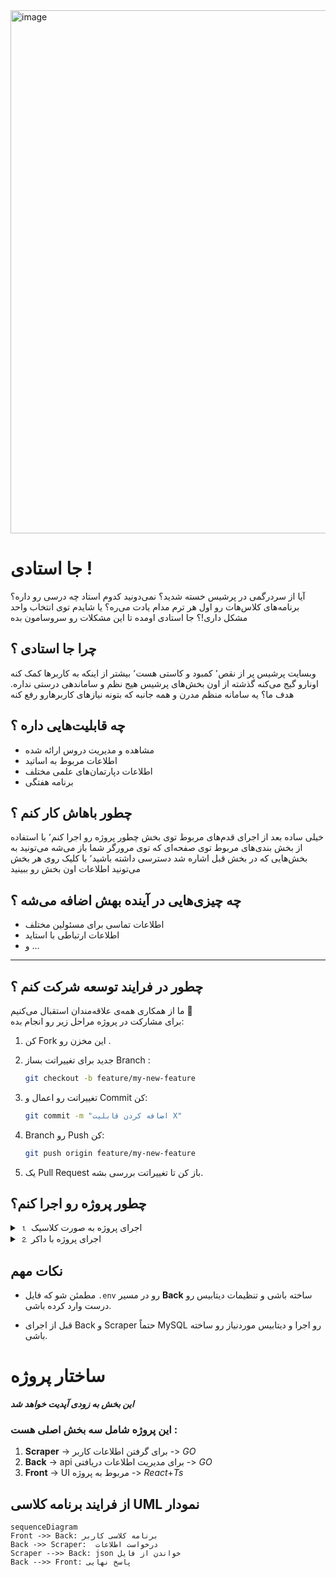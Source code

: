 
<img width="1470" height="837" alt="image" src="https://github.com/user-attachments/assets/ace4bcb1-e7e1-46aa-a17a-25cde27d4106" />

# جا استادی !

آیا از سردرگمی‌ در پرشیس خسته شدید؟ نمی‌دونید کدوم استاد چه درسی رو داره؟ برنامه‌های کلاس‌هات رو اول هر ترم مدام یادت می‌ره؟ یا شایدم توی انتخاب واحد مشکل داری!؟ جا استادی اومده تا این مشکلات رو سروسامون بده

## چرا جا استادی ؟

وبسایت پرشیس پر از نقص٬ کمبود و کاستی هست٬ بیشتر از اینکه به کاربرها کمک کنه اونارو گیج می‌کنه گذشته از اون  بخش‌های پرشیس هیج نظم و ساماندهی درستی نداره.  هدف ما؟ ‌یه سامانه منظم مدرن و همه جانبه که بتونه نیازهای کاربرهارو رفع کنه

## چه قابلیت‌هایی داره ؟

-  مشاهده و مدیریت دروس ارائه شده
- اطلاعات مربوط به اساتید
-  اطلاعات دپارتمان‌های علمی مختلف  
- برنامه هفتگی

## چطور باهاش کار کنم ؟
خیلی ساده بعد از اجرای قدم‌های مربوط توی بخش چطور پروژه رو اجرا کنم٬ با استفاده از بخش بندی‌های مربوط توی صفحه‌ای که توی مرورگر شما باز می‌شه می‌تونید به بخش‌هایی که در بخش قبل اشاره شد دسترسی داشته باشید٬ با کلیک روی هر بخش می‌تونید اطلاعات اون بخش رو ببینید 

## چه چیزی‌هایی در آینده بهش اضافه می‌شه ؟

- اطلاعات تماسی برای مسئولین مختلف 
- اطلاعات ارتباطی با استاید 
- و ... 


----------

## چطور در فرایند توسعه شرکت کنم ؟

ما از همکاری همه‌ی علاقه‌مندان استقبال می‌کنیم 🚀  
برای مشارکت در پروژه مراحل زیر رو انجام بده:

1. کن Fork این مخزن رو .
2. جدید برای تغییراتت بساز  Branch :
   ```bash
   git checkout -b feature/my-new-feature

3. تغییراتت رو اعمال و Commit کن:
    
    ```bash
    git commit -m "اضافه کردن قابلیت X"
    
    ```
    
4.  Branch رو Push کن:
    
    ```bash
    git push origin feature/my-new-feature
    
    ```
    
5.  یک Pull Request باز کن تا تغییراتت بررسی بشه.
    


## چطور پروژه رو اجرا کنم؟
<details>
   <summary>⒈ اجرای پروژه به صورت کلاسیک </summary>

این پروژه شامل سه بخشه:  **Front (React + TS)**،  **Back (Go API)**  و  **Scraper (Go)**.  
در ادامه روش اجرای هر بخش رو می‌بینی:

----------

### 🔎 Scraper (Go)

```bash
cd Scraper
go mod tidy
go run main.go

```

### ⚙️ Back (Go Fiber API)

```bash
cd Back
go mod tidy
go run main.go

```

### 🖥️ Front (React + TS)

```bash
cd Front
npm install
npm run dev

```

سپس مرورگر رو باز کن و به آدرس  [http://localhost:5173](http://localhost:5173/)  برو.


به طور پیش‌فرض API روی پورت  `:3000`  در دسترس خواهد بود.

 </details>
 <details>
   <summary>⒉ اجرای پروژه با داکر</summary>

   1. نصب Docker (در صورت نبود) 
   
   ```shell
   curl -fsSL https://get.docker.com | sh
   ```
   
   2. کلون کردن پروژه
   
   ```shell
   git clone https://github.com/AlirezaSaadatmand/Ja-Ostadi.git
   cd Ja-Ostadi
   ```
   3. ساخت شبکه Docker   
   ```shell
   docker network create \
      --driver=bridge \
      --subnet=192.168.25.0/24 \
      --ip-range=192.168.25.0/24 \
      --gateway=192.168.25.254 \
      Ja_Ostadi_network
   ```
   4. اجرای پروژه
   ```shell
   docker compose up -d --build
   
   ```
   
   </details>


## نکات مهم

-   مطمئن شو که فایل  `.env`  رو در مسیر  **Back**  ساخته باشی و تنظیمات دیتابیس رو درست وارد کرده باشی.
    
-   قبل از اجرای Back و Scraper حتماً MySQL رو اجرا و دیتابیس موردنیاز رو ساخته باشی.
        



# ساختار پروژه
***این بخش به زودی آپدیت خواهد شد***

### این پروژه شامل سه بخش اصلی هست :

 1. **Scraper** -> برای گرفتن اطلاعات کاربر -> _GO_   
 2. **Back** -> api  برای مدیریت اطلاعات دریافتی -> _GO_  
 3.  **Front** -> UI مربوط به پروژه -> _React_+_Ts_

##  از فرایند برنامه کلاسی UML نمودار


```mermaid
sequenceDiagram
Front ->> Back: برنامه کلاسی کاربر
Back ->> Scraper:  درخواست اطلاعات
Scraper -->> Back: json خواندن از فایل 
Back -->> Front: پاسخ نهایی

```
